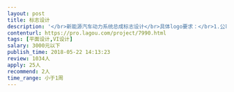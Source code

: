 ```yaml
---                
layout: post       
title: 标志设计           
description: '</br>新能源汽车动力系统总成标志设计</br>具体logo要求：</br>1.公司属于高科技公司</br>2.基调为天空蓝，突出新能源和环保，突出科技感 金属质感</br>3.logo可以参考spaceX</br>4.应用在公司软件和产品上</br>5.公司英文简称：Applext</br>6.出两个方案（具体细聊）</br>'     
contenturl: https://pro.lagou.com/project/7990.html      
tags: [平面设计,VI设计]            
salary: 3000元以下          
publish_time: 2018-05-22 14:13:23         
review: 1034人                   
apply: 25人                   
recommend: 2人                   
time_range: 小于1周              
---                 
```

